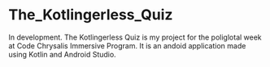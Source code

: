 # The_Kotlingerless_Quiz

In development. The Kotlingerless Quiz is my project for the poliglotal week at Code Chrysalis Immersive Program.
It is an andoid application made using Kotlin and Android Studio.
